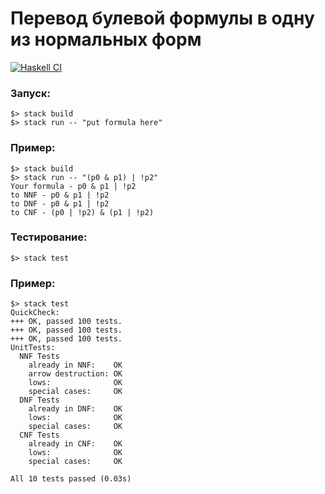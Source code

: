 # Перевод булевой формулы в одну из нормальных форм
[![Haskell CI](https://github.com/FeggieBoss/NormalFormsBoolFormula/actions/workflows/haskell.yml/badge.svg)](https://github.com/FeggieBoss/NormalFormsBoolFormula/actions/workflows/haskell.yml)
### Запуск:  
``` 
$> stack build  
$> stack run -- "put formula here"  
```
### Пример:
```
$> stack build  
$> stack run -- "(p0 & p1) | !p2" 
Your formula - p0 & p1 | !p2
to NNF - p0 & p1 | !p2
to DNF - p0 & p1 | !p2
to CNF - (p0 | !p2) & (p1 | !p2)
```

### Тестирование:  
``` 
$> stack test
```
### Пример:
```
$> stack test
QuickCheck:
+++ OK, passed 100 tests.
+++ OK, passed 100 tests.
+++ OK, passed 100 tests.
UnitTests:
  NNF Tests
    already in NNF:    OK
    arrow destruction: OK
    lows:              OK
    special cases:     OK
  DNF Tests
    already in DNF:    OK
    lows:              OK
    special cases:     OK
  CNF Tests
    already in CNF:    OK
    lows:              OK
    special cases:     OK

All 10 tests passed (0.03s)
```
